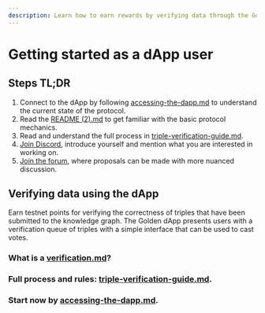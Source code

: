 ```yaml
---
description: Learn how to earn rewards by verifying data through the Golden dApp.
---
```


# Getting started as a dApp user

## Steps TL;DR

1. Connect to the dApp by following [accessing-the-dapp.md](../protocol/guides/accessing-the-dapp.md "mention") to understand the current state of the protocol.&#x20;
2. Read the [README (2).md](<../README (2).md> "mention") to get familiar with the basic protocol mechanics.
3. Read and understand the full process in [triple-verification-guide.md](../protocol/guides/triple-verification-guide.md "mention").
4. [Join Discord](https://discord.com/invite/golden-protocol), introduce yourself and mention what you are interested in working on.
5. [Join the forum](https://forum.golden.xyz/), where proposals can be made with more nuanced discussion. &#x20;



## Verifying data using the dApp

Earn testnet points for verifying the correctness of triples that have been submitted to the knowledge graph. The Golden dApp presents users with a verification queue of triples with a simple interface that can be used to cast votes.&#x20;

### What is a [verification.md](../protocol/concepts/verification.md "mention")?

### Full process and rules: [triple-verification-guide.md](../protocol/guides/triple-verification-guide.md "mention").

### Start now by [accessing-the-dapp.md](../protocol/guides/accessing-the-dapp.md "mention").
